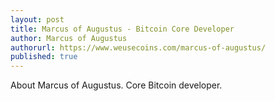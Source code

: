```yaml
---
layout: post
title: Marcus of Augustus - Bitcoin Core Developer
author: Marcus of Augustus
authorurl: https://www.weusecoins.com/marcus-of-augustus/
published: true
---
```


About Marcus of Augustus. Core Bitcoin developer.
